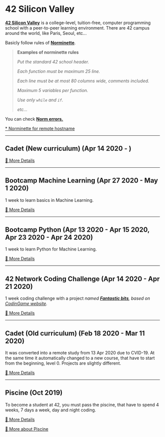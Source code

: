 # 42 Silicon Valley

**[42 Silicon Valley]** is a college-level, tuition-free, computer programming school with a peer-to-peer learning environment. There are 42 campus around the world, like Paris, Seoul, etc...

Basicly follow rules of **[Norminette]**.

> **Examples of norminette rules**
>
> *Put the standard 42 school header.*
>
> *Each function must be maximum 25 line.*
>
> *Each line must be at most 80 columns wide, comments included.*
>
> *Maximum 5 variables per function.*
>
> *Use only `while` and `if`.*
>
> *etc...*

You can check [**Norm errors.**](https://github.com/lisy0123/42/blob/master/Norm_errors.md)

[42 Silicon Valley]: https://www.42.us.org
[Norminette]: https://github.com/lisy0123/42/blob/master/norminette.en.pdf

[* Norminette for remote hostname](https://github.com/42Paris/norminette)



---

## Cadet (New curriculum) (Apr 14 2020 - )

[📖 More Details](https://github.com/lisy0123/42/blob/master/Cadet_new/README.md)



---

## Bootcamp Machine Learning (Apr 27 2020 - May 1 2020)

1 week to learn basics in Machine Learning. 

[📖 More Details](https://github.com/lisy0123/42/blob/master/Bootcamp_machine_learning/README.md)



---

## Bootcamp Python (Apr 13 2020 - Apr 15 2020, Apr 23 2020 - Apr 24 2020)

1 week to learn Python for Machine Learning.

[📖 More Details](https://github.com/lisy0123/42/blob/master/Bootcamp_python/README.md)



---

## 42 Network Coding Challenge (Apr 14 2020 - Apr 21 2020)

1 week coding challenge with a project *named [**Fantastic bits**](https://www.codingame.com/multiplayer/bot-programming/fantastic-bits), based on [CodinGame website](https://www.codingame.com).*

[📖 More Details](https://github.com/lisy0123/42/blob/master/42_Network_coding_challenge)



---

## Cadet (Old curriculum) (Feb 18 2020 - Mar 11 2020)

It was converted into a remote study from 13 Apr 2020 due to CVID-19. At the same time it automatically changed to a new course, that have to start from the beginning, level 0. Projects are slightly different. 

[📖 More Details](https://github.com/lisy0123/42/blob/master/Cadet_old/README.md)



---

## Piscine (Oct 2019)

To become a student at 42, you must pass the piscine, that have to spend 4 weeks, 7 days a week, day and night coding. 

[📖 More Details](https://github.com/lisy0123/42/blob/master/Piscine/README.md)

[📖 More about Piscine](https://www.42.us.org/program/piscine)



